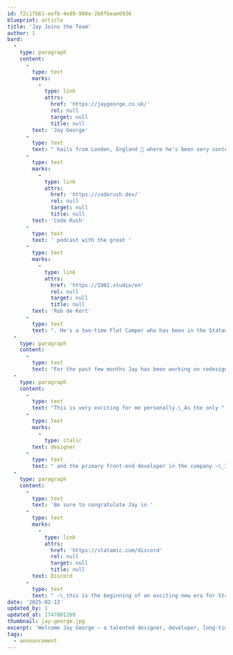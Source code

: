 ```yaml
---
id: f2c1fb61-eefb-4e89-988e-2b0fbeae6936
blueprint: article
title: 'Jay Joins the Team'
author: 1
bard:
  -
    type: paragraph
    content:
      -
        type: text
        marks:
          -
            type: link
            attrs:
              href: 'https://jaygeorge.co.uk/'
              rel: null
              target: null
              title: null
        text: 'Jay George'
      -
        type: text
        text: " hails from London, England 🏴󠁧󠁢󠁥󠁮󠁧󠁿 where he's been very content as a freelance web designer/developer and co-host of the "
      -
        type: text
        marks:
          -
            type: link
            attrs:
              href: 'https://coderush.dev/'
              rel: null
              target: null
              title: null
        text: 'Code Rush'
      -
        type: text
        text: ' podcast with the great '
      -
        type: text
        marks:
          -
            type: link
            attrs:
              href: 'https://1902.studio/en'
              rel: null
              target: null
              title: null
        text: 'Rob de Kort'
      -
        type: text
        text: ". He's a two-time Flat Camper who has been in the Statamic community for a long time, and is one of the nicest guys I've met. But he's British so it might all be fake, I dunno —\_we'll see. 😉"
  -
    type: paragraph
    content:
      -
        type: text
        text: "For the past few months Jay has been working on redesigning and rebuilding our docs (which are nearly done by the way), and we both enjoyed working together on it so much that we didn't want it to stop. And starting in March, it won't have to."
  -
    type: paragraph
    content:
      -
        type: text
        text: "This is very exciting for me personally.\_As the only "
      -
        type: text
        marks:
          -
            type: italic
        text: designer
      -
        type: text
        text: " and the primary front-end developer in the company –\_I can't wait to be able to collaborate with another talented designer and take the Statamic UI and UX right to the bleeding edge."
  -
    type: paragraph
    content:
      -
        type: text
        text: 'Be sure to congratulate Jay in '
      -
        type: text
        marks:
          -
            type: link
            attrs:
              href: 'https://statamic.com/discord'
              rel: null
              target: null
              title: null
        text: Discord
      -
        type: text
        text: " –\_this is the beginning of an exciting new era for Statamic."
date: '2025-02-13'
updated_by: 1
updated_at: 1747801269
thumbnail: jay-george.jpg
excerpt: 'Welcome Jay George — a talented designer, developer, long-time community member, and proud owner of two first names — to the Statamic Core Team!'
tags:
  - announcement
---
```

